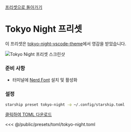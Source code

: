 [프리셋으로 돌아가기](./#tokyo-night)

# Tokyo Night 프리셋

이 프리셋은 [tokyo-night-vscode-theme](https://github.com/enkia/tokyo-night-vscode-theme)에서 영감을 받았습니다.

![Tokyo Night 프리셋 스크린샷](/presets/img/tokyo-night.png)

### 준비 사항

- 터미널에 [Nerd Font](https://www.nerdfonts.com/) 설치 및 활성화

### 설정

```sh
starship preset tokyo-night -o ~/.config/starship.toml
```

[클릭하여 TOML 다운로드](/presets/toml/tokyo-night.toml)

<<< @/public/presets/toml/tokyo-night.toml
